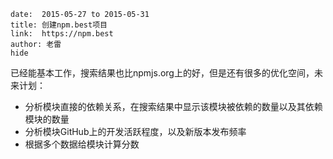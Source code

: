 ```
date:  2015-05-27 to 2015-05-31
title: 创建npm.best项目
link:  https://npm.best
author: 老雷
hide
```


已经能基本工作，搜索结果也比npmjs.org上的好，但是还有很多的优化空间，未来计划：

+ 分析模块直接的依赖关系，在搜索结果中显示该模块被依赖的数量以及其依赖模块的数量
+ 分析模块GitHub上的开发活跃程度，以及新版本发布频率
+ 根据多个数据给模块计算分数
